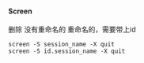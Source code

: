 





#### Screen 

删除 没有重命名的 重命名的，需要带上id

```
screen -S session_name -X quit
screen -S id.session_name -X quit
```

